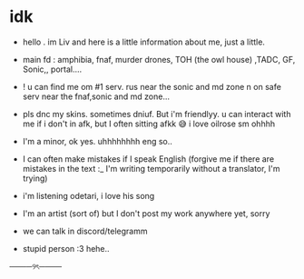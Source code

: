 # idk
* hello . im Liv and here is a little information about me, just a little.


* main fd : amphibia, fnaf, murder drones, TOH (the owl house) ,TADC, GF, Sonic,, portal....

* ! u can find me om #1 serv. rus near the sonic and md zone n on safe serv near the fnaf,sonic and md zone...

* pls dnc my skins. sometimes dniuf. But i'm friendlyy. u can interact with me if i don't in afk, but I often sitting afkk 😅  i love oilrose sm ohhhh

* I'm a minor, ok yes. uhhhhhhhh eng so.. 

* I can often make mistakes if I speak English (forgive me if there are mistakes in the text :_ I'm writing temporarily without a translator, I'm trying)

* i'm listening odetari, i love his song 

* I'm an artist (sort of) but I don't post my work anywhere yet, sorry
  
* we can talk in discord/telegramm

* stupid person :3 hehe.. 
   
────୨ৎ────
